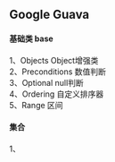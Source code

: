 ## Google Guava   

#### 基础类   base
1、Objects  Object增强类   
2、Preconditions 数值判断   
3、Optional  null判断  
4、Ordering 自定义排序器  
5、Range 区间


#### 集合
1、